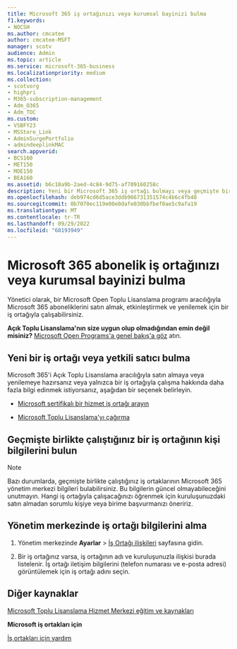 ```yaml
---
title: Microsoft 365 iş ortağınızı veya kurumsal bayinizi bulma
f1.keywords:
- NOCSH
ms.author: cmcatee
author: cmcatee-MSFT
manager: scotv
audience: Admin
ms.topic: article
ms.service: microsoft-365-business
ms.localizationpriority: medium
ms.collection:
- scotvorg
- highpri
- M365-subscription-management
- Adm_O365
- Adm_TOC
ms.custom:
- VSBFY23
- MSStore_Link
- AdminSurgePortfolio
- admindeeplinkMAC
search.appverid:
- BCS160
- MET150
- MOE150
- BEA160
ms.assetid: b6c18a9b-2aed-4c84-9d75-af709160258c
description: Yeni bir Microsoft 365 iş ortağı bulmayı veya geçmişte birlikte çalıştığınız bir iş ortağının iletişim bilgilerini almayı öğrenin.
ms.openlocfilehash: deb974cd6d5ace3ddb966731351574c4b6c4fb48
ms.sourcegitcommit: 0b7070ec119e00e0dafe030bbfbef0ae5c9afa19
ms.translationtype: MT
ms.contentlocale: tr-TR
ms.lasthandoff: 09/29/2022
ms.locfileid: "68193949"
---
```

# <a name="find-your-microsoft-365-subscriptions-partner-or-reseller"></a>Microsoft 365 abonelik iş ortağınızı veya kurumsal bayinizi bulma

Yönetici olarak, bir Microsoft Open Toplu Lisanslama programı aracılığıyla Microsoft 365 aboneliklerini satın almak, etkinleştirmek ve yenilemek için bir iş ortağıyla çalışabilirsiniz. 
  
 **Açık Toplu Lisanslama'nın size uygun olup olmadığından emin değil misiniz?** [Microsoft Open Programs'a genel bakış'a göz](https://go.microsoft.com/fwlink/p/?LinkId=613298) atın.
  
## <a name="find-a-new-partner-or-reseller"></a>Yeni bir iş ortağı veya yetkili satıcı bulma

Microsoft 365'i Açık Toplu Lisanslama aracılığıyla satın almaya veya yenilemeye hazırsanız veya yalnızca bir iş ortağıyla çalışma hakkında daha fazla bilgi edinmek istiyorsanız, aşağıdan bir seçenek belirleyin. 
  
- [Microsoft sertifikalı bir hizmet iş ortağı arayın](https://go.microsoft.com/fwlink/p/?LinkId=613304)
    
- [Microsoft Toplu Lisanslama'yı çağırma](https://go.microsoft.com/fwlink/p/?LinkId=613305)
    
## <a name="find-contact-information-for-a-partner-youve-worked-with-in-the-past"></a>Geçmişte birlikte çalıştığınız bir iş ortağının kişi bilgilerini bulun

> [!NOTE]
> Bazı durumlarda, geçmişte birlikte çalıştığınız iş ortaklarının Microsoft 365 yönetim merkezi bilgileri bulabilirsiniz. Bu bilgilerin güncel olmayabileceğini unutmayın. Hangi iş ortağıyla çalışacağınızı öğrenmek için kuruluşunuzdaki satın almadan sorumlu kişiye veya birime başvurmanızı öneririz. 
  
## <a name="get-partner-info-in-the-admin-center"></a>Yönetim merkezinde iş ortağı bilgilerini alma

1. Yönetim merkezinde **Ayarlar** > <a href="https://go.microsoft.com/fwlink/p/?linkid=2074649" target="_blank">İş Ortağı ilişkileri</a> sayfasına gidin.
  
2. Bir iş ortağınız varsa, iş ortağının adı ve kuruluşunuzla ilişkisi burada listelenir. İş ortağı iletişim bilgilerini (telefon numarası ve e-posta adresi) görüntülemek için iş ortağı adını seçin.
    
## <a name="more-resources"></a>Diğer kaynaklar

[Microsoft Toplu Lisanslama Hizmet Merkezi eğitim ve kaynakları](https://go.microsoft.com/fwlink/?LinkId=613306)
  
 **Microsoft iş ortakları için**
  
[İş ortakları için yardım](https://support.microsoft.com/office/ae811622-b838-4f62-b7e9-659627374963)
